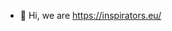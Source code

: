 - 👋 Hi, we are https://inspirators.eu/

<!---
inspirators-eu/inspirators-eu is a ✨ special ✨ repository because its `README.md` (this file) appears on your GitHub profile.
You can click the Preview link to take a look at your changes.
--->

